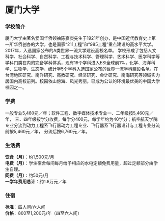 # 厦门大学
### 学校简介
厦门大学由著名爱国华侨领袖陈嘉庚先生于1921年创办，是中国近代教育史上第一所华侨创办的大学，也是国家“211工程”和“985工程”重点建设的高水平大学。2017年，入选国家公布的A类世界一流大学建设高校名单。 学校形成了包括人文科学、社会科学、自然科学、工程与技术科学、管理科学、艺术科学、医学科学等学科门类在内的完备学科体系，现有19个学科进入ESI全球前1%，化学、海洋科学、生物学、生态学、统计学5个学科入选国家公布的世界一流学科建设名单。在台湾地区研究、南洋研究、高教研究、经济研究、会计研究、南海研究等领域实力居国内高校前列。校园依山傍海、风光秀丽，已成为公认的环境最优美的中国大学校园之一。

### 学费
一般专业5,460元／年；软件工程、数字媒体技术专业一、二年级按5,460元／年， 三、四年级按学分收费，每学分400元，每学年约为40学分；航空航天学院专业分流到动力工程系飞行器动力工程专业、飞行器系飞行器设计与工程专业分流前按5,460元／年， 分流后按6,760元／年。

### 生活费
**饮食（月）**：约1,500元/月  
**电费（月）**：学生宿舍每间每月给予相应的水电定额免费用量，超过定额部分由学生自理。  
**网费（月）**：约50元/月  
**一学年费用总计**：约1.8万元／年  

### 住宿
**标准**：四人间/六人间  
**价格**：800至1,200元/年（四至六人间）  
